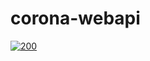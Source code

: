 # corona-webapi

[![200](http://img.youtube.com/vi/B4DYEAMa42E/0.jpg)](http://www.youtube.com/watch?v=B4DYEAMa42E "")
